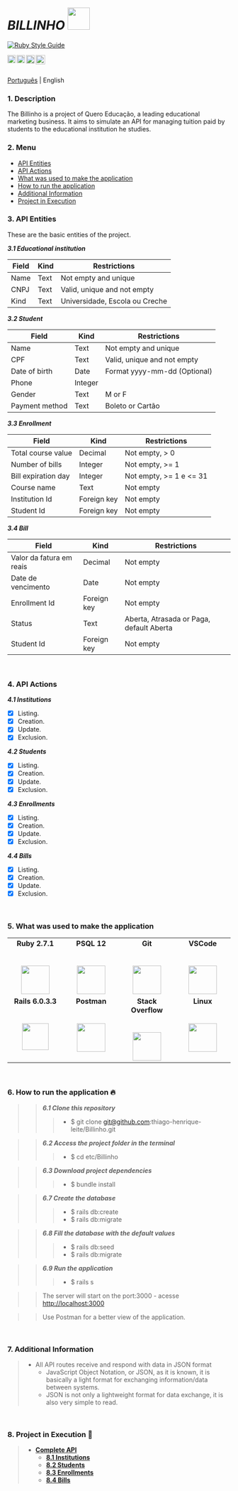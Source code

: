 # ***BILLINHO*** <img src="https://img.itch.zone/aW1nLzMxNTMyMTEucG5n/original/GsOFLx.png" height = "50" width = "50">

[![Ruby Style Guide](https://img.shields.io/badge/code_style-rubocop-brightgreen.svg)](https://github.com/rubocop-hq/rubocop)

<a href="https://www.linkedin.com/in/thiagoleitesilva/">
  <img align="left" alt="Thiago's LinkdeIN" width="18px" src="https://github.com/TheDudeThatCode/TheDudeThatCode/blob/master/Assets/Linkedin.svg" />
</a>
<a href="https://www.instagram.com/thiagoh.leite/">
  <img align="left" alt="Thiago's Instagram" width="18px" src="https://github.com/TheDudeThatCode/TheDudeThatCode/blob/master/Assets/Instagram.svg" />
</a>
<a href="https://www.facebook.com/thiagohenrique.leitesilva">
  <img align="left" alt="Thiago's Facebook" width="19px" src="https://cdn.jsdelivr.net/npm/simple-icons@3.7.0/icons/facebook.svg" />
</a>

<a href="https://www.queroedu.com">
  <img align="left" alt="Quero Educação" width="21px" src="https://sobre.quero.com/wp-content/themes/quero-b2b-institutional/dist/img/logos/quero/quero_institucional_azul_mobo.svg" />
</a>

</br>
</br>

[Português](/README.md) | English

### 1. Description
  The Billinho is a project of Quero Educação, a leading educational marketing business. 
  It aims to simulate an API for managing tuition paid by students to the educational institution he studies.

<a name="ancora"></a>

### 2. Menu
  - [API Entities](#ancora1)
  - [API Actions](#ancora2)
  - [What was used to make the application](#ancora3)
  - [How to run the application](#ancora4)
  - [Additional Information](#ancora5)
  - [Project in Execution](#ancora6)


<a id="ancora1"></a>

### 3. API Entities
  These are the basic entities of the project.
 
  ***3.1 Educational institution***

  Field  |   Kind   |           Restrictions
  -------|----------|----------------------------------
  Name   |   Text   | Not empty and unique
  CNPJ   |   Text   | Valid, unique and not empty
  Kind   |   Text   | Universidade, Escola ou Creche

  ***3.2 Student***


  Field               |   Kind   |                Restrictions
  --------------------|----------|---------------------------------------------
  Name                |   Text   | Not empty and unique
  CPF                 |   Text   | Valid, unique and not empty 
  Date of birth       |   Date   | Format yyyy-mm-dd (Optional)
  Phone               |  Integer | 
  Gender              |   Text   | M or F
  Payment method      |   Text   | Boleto or Cartão

  ***3.3 Enrollment***

  Field                        |   Kind              |                 Restrictions
  -----------------------------|---------------------|-----------------------------------------------
  Total course value           |  Decimal            | Not empty, > 0
  Number of bills              |  Integer            | Not empty, >= 1
  Bill expiration day          |  Integer            | Not empty, >= 1 e <= 31
  Course name                  |  Text               | Not empty
  Institution Id               |  Foreign key        | Not empty
  Student Id                   |  Foreign key        | Not empty

   ***3.4 Bill***

  Field                        |   Kind              |                 Restrictions
  -----------------------------|---------------------|-----------------------------------------------
  Valor da fatura em reais     |  Decimal            | Not empty
  Date de vencimento           |  Date               | Not empty
  Enrollment Id                |  Foreign key        | Not empty
  Status                       |  Text               | Aberta, Atrasada or Paga, default Aberta
  Student Id                   |  Foreign key        | Not empty

</br>

<a id="ancora2"></a>

### 4. API Actions

  ***4.1 Institutions***
  -	[x] Listing.
  -	[x] Creation.
  -	[x] Update.
  - [x] Exclusion. 

  ***4.2 Students***
  -	[x] Listing.
  -	[x] Creation.
  -	[x] Update.
  - [x] Exclusion. 

  ***4.3 Enrollments***
  -	[x] Listing.
  -	[x] Creation.
  - [x] Update.
  - [x] Exclusion. 
  
  ***4.4 Bills***
  -	[x] Listing.
  -	[x] Creation.
  -	[x] Update.
  - [x] Exclusion.

</br> 

<a id="ancora3"></a>

### 5. What was used to make the application

<table>
  <tbody>
    <tr valign="top">
      <td width="25%" align="center">
        <span><b>Ruby 2.7.1</b></span><br><br><br>
        <img height="64px" src="https://cdn.jsdelivr.net/npm/simple-icons@3.9.0/icons/ruby.svg">
      </td>
      <td width="25%" align="center">
        <span><b>PSQL 12</b></span><br><br><br>
        <img height="64px" src="https://cdn.jsdelivr.net/npm/simple-icons@3.9.0/icons/postgresql.svg">
      </td>
      <td width="25%" align="center">
        <span><b>Git</b></span><br><br><br>
        <img height="64px"  src="https://cdn.jsdelivr.net/npm/simple-icons@3.9.0/icons/git.svg">
      </td>
      <td width="25%" align="center">
        <span><b>VSCode</b></span><br><br><br>
        <img height="64px" src="https://cdn.jsdelivr.net/npm/simple-icons@3.9.0/icons/visualstudio.svg">
      </td>
    </tr>
    <tr valign="top">
      <td width="22%" align="center">
        <span><b>Rails 6.0.3.3</b></span><br><br><br>
        <img height="60px" src="https://cdn.jsdelivr.net/npm/simple-icons@3.9.0/icons/rubyonrails.svg">
      </td>
      <td width="25%" align="center">
        <span><b>Postman</b></span><br><br><br>
        <img height="64px" src="https://cdn.jsdelivr.net/npm/simple-icons@3.9.0/icons/postman.svg">
      </td>
      <td width="25%" align="center">
        <span><b>Stack Overflow</b></span><br><br><br>
        <img height="64px" src="https://cdn.jsdelivr.net/npm/simple-icons@3.9.0/icons/stackoverflow.svg">
      </td>
      <td width="25%" align="center">
        <span><b>Linux</b></span><br><br><br>
        <img height="64px" src="https://cdn.jsdelivr.net/npm/simple-icons@3.9.0/icons/linux.svg">
      </td>
    </tr>
  </tbody>
</table>

</br>

<a id="ancora4"></a>

### 6. How to run the application :fire:
>>  ***6.1 Clone this repository*** 
>>>    - $ git clone git@github.com:thiago-henrique-leite/Billinho.git

>>  ***6.2 Access the project folder in the terminal***
>>>    - $ cd etc/Billinho

>>  ***6.3 Download project dependencies***
>>>    - $ bundle install

>>  ***6.7 Create the database***
>>>    - $ rails db:create
>>>    - $ rails db:migrate

>>  ***6.8 Fill the database with the default values***
>>>    - $ rails db:seed
>>>    - $ rails db:migrate

>>  ***6.9 Run the application***
>>>    - $ rails s 

>>  The server will start on the port:3000 - acesse <http://localhost:3000> </br>

>>  Use Postman for a better view of the application.

</br>

<a id="ancora5"></a>

### 7. Additional Information
> + All API routes receive and respond with data in JSON format </br>
>   - JavaScript Object Notation, or JSON, as it is known, it is basically a light format for exchanging information/data between systems. </br>
>   - JSON is not only a lightweight format for data exchange, it is also very simple to read.

</br>

<a id="ancora6"></a>

### 8. Project in Execution :rocket:

> + [**Complete API**](readme/general-en.md)
>   - [**8.1 Institutions**](readme/institutions-en.md)
>   - [**8.2 Students**](readme/students-en.md)
>   - [**8.3 Enrollments**](readme/enrollments-en.md)
>   - [**8.4 Bills**](readme/bills-en.md)
